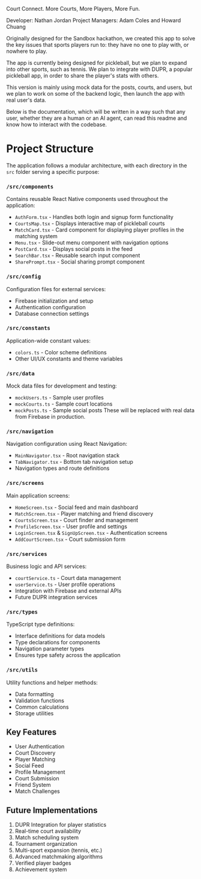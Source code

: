 Court Connect. More Courts, More Players, More Fun.

Developer: Nathan Jordan
Project Managers: Adam Coles and Howard Chuang

Originally designed for the Sandbox hackathon, we created this app to solve the key issues that  sports players run to: they have no one to play with, or nowhere to play.

The app is currently being designed for pickleball, but we plan to expand into other sports, such as tennis. We plan to integrate with DUPR, a popular pickleball app, in order to share the player's stats with others.

This version is mainly using mock data for the posts, courts, and users, but we plan to work on some of the backend logic, then launch the app with real user's data.

Below is the documentation, which will be written in a way such that any user, whether they are a human or an AI agent, can read this readme and know how to interact with the codebase.

# Project Structure

The application follows a modular architecture, with each directory in the `src` folder serving a specific purpose:

### `/src/components`
Contains reusable React Native components used throughout the application:
- `AuthForm.tsx` - Handles both login and signup form functionality
- `CourtsMap.tsx` - Displays interactive map of pickleball courts
- `MatchCard.tsx` - Card component for displaying player profiles in the matching system
- `Menu.tsx` - Slide-out menu component with navigation options
- `PostCard.tsx` - Displays social posts in the feed
- `SearchBar.tsx` - Reusable search input component
- `SharePrompt.tsx` - Social sharing prompt component

### `/src/config`
Configuration files for external services:
- Firebase initialization and setup
- Authentication configuration
- Database connection settings

### `/src/constants`
Application-wide constant values:
- `colors.ts` - Color scheme definitions
- Other UI/UX constants and theme variables

### `/src/data`
Mock data files for development and testing:
- `mockUsers.ts` - Sample user profiles
- `mockCourts.ts` - Sample court locations
- `mockPosts.ts` - Sample social posts
These will be replaced with real data from Firebase in production.

### `/src/navigation`
Navigation configuration using React Navigation:
- `MainNavigator.tsx` - Root navigation stack
- `TabNavigator.tsx` - Bottom tab navigation setup
- Navigation types and route definitions

### `/src/screens`
Main application screens:
- `HomeScreen.tsx` - Social feed and main dashboard
- `MatchScreen.tsx` - Player matching and friend discovery
- `CourtsScreen.tsx` - Court finder and management
- `ProfileScreen.tsx` - User profile and settings
- `LoginScreen.tsx` & `SignUpScreen.tsx` - Authentication screens
- `AddCourtScreen.tsx` - Court submission form

### `/src/services`
Business logic and API services:
- `courtService.ts` - Court data management
- `userService.ts` - User profile operations
- Integration with Firebase and external APIs
- Future DUPR integration services

### `/src/types`
TypeScript type definitions:
- Interface definitions for data models
- Type declarations for components
- Navigation parameter types
- Ensures type safety across the application

### `/src/utils`
Utility functions and helper methods:
- Data formatting
- Validation functions
- Common calculations
- Storage utilities

## Key Features
- User Authentication
- Court Discovery
- Player Matching
- Social Feed
- Profile Management
- Court Submission
- Friend System
- Match Challenges

## Future Implementations
1. DUPR Integration for player statistics
2. Real-time court availability
3. Match scheduling system
4. Tournament organization
5. Multi-sport expansion (tennis, etc.)
6. Advanced matchmaking algorithms
7. Verified player badges
8. Achievement system

#

